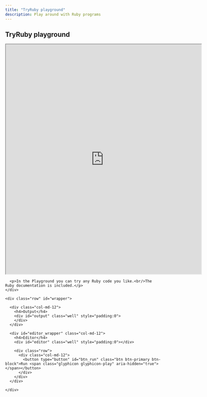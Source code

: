 ```yaml
---
title: "TryRuby playground"
description: Play around with Ruby programs
---
```


<div class="row">
  <div class="col-md-6">
    <div id="tryruby-explanation">
      <h2 id="tryruby-title">TryRuby playground</h2>
      <div id="tryruby-content">
        <iframe src="https://www.ruby-doc.org/core/Kernel.html" width="125%" height="740px">www.ruby-doc.org</iframe>
      </div>

      <p>In the Playground you can try any Ruby code you like.<br/>The Ruby documentation is included.</p>
    </div>
  </div>

  <div class="col-md-6">

    <div class="row" id="wrapper">

      <div class="col-md-12">
        <h4>Output</h4>
        <div id="output" class="well" style="padding:0">
        </div>
      </div>

      <div id="editor_wrapper" class="col-md-12">
        <h4>Editor</h4>
        <div id="editor" class="well" style="padding:0"></div>

        <div class="row">
          <div class="col-md-12">
            <button type="button" id="btn_run" class="btn btn-primary btn-block">Run <span class="glyphicon glyphicon-play" aria-hidden="true"></span></button>
          </div>
        </div>
      </div>

    </div>
  </div>
</div>
